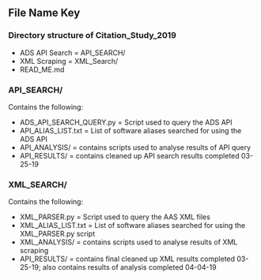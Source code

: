 ## File Name Key

### Directory structure of Citation_Study_2019
+ ADS API Search = API_SEARCH/
+ XML Scraping = XML_Search/
+ READ_ME.md

### API_SEARCH/
Contains the following:
+ ADS_API_SEARCH_QUERY.py = Script used to query the ADS API
+ API_ALIAS_LIST.txt = List of software aliases searched for using the ADS API
+ API_ANALYSIS/ = contains scripts used to analyse results of API query
+ API_RESULTS/ = contains cleaned up API search results completed 03-25-19

### XML_SEARCH/
Contains the following:
+ XML_PARSER.py = Script used to query the AAS XML files
+ XML_ALIAS_LIST.txt = List of software aliases searched for using the XML_PARSER.py script
+ XML_ANALYSIS/ = contains scripts used to analyse results of XML scraping
+ API_RESULTS/ = contains final cleaned up XML results completed 03-25-19; also contains results of analysis completed 04-04-19
